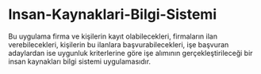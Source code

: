 # Insan-Kaynaklari-Bilgi-Sistemi
Bu uygulama firma ve kişilerin kayıt olabilecekleri, firmaların ilan verebilecekleri, kişilerin bu ilanlara başvurabilecekleri, işe başvuran adaylardan ise uygunluk kriterlerine göre işe alımının gerçekleştirileceği bir insan kaynakları bilgi sistemi uygulamasıdır.
